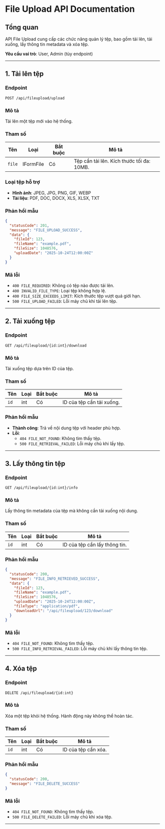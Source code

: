 # File Upload API Documentation

## Tổng quan
API File Upload cung cấp các chức năng quản lý tệp, bao gồm tải lên, tải xuống, lấy thông tin metadata và xóa tệp. 

**Yêu cầu vai trò**: User, Admin (tùy endpoint)

---

## 1. Tải lên tệp

### Endpoint
```
POST /api/fileupload/upload
```

### Mô tả
Tải lên một tệp mới vào hệ thống.

### Tham số
| Tên   | Loại       | Bắt buộc | Mô tả                                                                 |
|-------|------------|----------|----------------------------------------------------------------------|
| `file`| IFormFile  | Có       | Tệp cần tải lên. Kích thước tối đa: 10MB.                           |

### Loại tệp hỗ trợ
- **Hình ảnh**: JPEG, JPG, PNG, GIF, WEBP
- **Tài liệu**: PDF, DOC, DOCX, XLS, XLSX, TXT

### Phản hồi mẫu
```json
{
  "statusCode": 201,
  "message": "FILE_UPLOAD_SUCCESS",
  "data": {
    "fileId": 123,
    "fileName": "example.pdf",
    "fileSize": 1048576,
    "uploadDate": "2025-10-24T12:00:00Z"
  }
}
```

### Mã lỗi
- `400 FILE_REQUIRED`: Không có tệp nào được tải lên.
- `400 INVALID_FILE_TYPE`: Loại tệp không hợp lệ.
- `400 FILE_SIZE_EXCEEDS_LIMIT`: Kích thước tệp vượt quá giới hạn.
- `500 FILE_UPLOAD_FAILED`: Lỗi máy chủ khi tải lên tệp.

---

## 2. Tải xuống tệp

### Endpoint
```
GET /api/fileupload/{id:int}/download
```

### Mô tả
Tải xuống tệp dựa trên ID của tệp.

### Tham số
| Tên   | Loại       | Bắt buộc | Mô tả                                                                 |
|-------|------------|----------|----------------------------------------------------------------------|
| `id`  | int        | Có       | ID của tệp cần tải xuống.                                           |

### Phản hồi mẫu
- **Thành công**: Trả về nội dung tệp với header phù hợp.
- **Lỗi**:
  - `404 FILE_NOT_FOUND`: Không tìm thấy tệp.
  - `500 FILE_RETRIEVAL_FAILED`: Lỗi máy chủ khi lấy tệp.

---

## 3. Lấy thông tin tệp

### Endpoint
```
GET /api/fileupload/{id:int}/info
```

### Mô tả
Lấy thông tin metadata của tệp mà không cần tải xuống nội dung.

### Tham số
| Tên   | Loại       | Bắt buộc | Mô tả                                                                 |
|-------|------------|----------|----------------------------------------------------------------------|
| `id`  | int        | Có       | ID của tệp cần lấy thông tin.                                       |

### Phản hồi mẫu
```json
{
  "statusCode": 200,
  "message": "FILE_INFO_RETRIEVED_SUCCESS",
  "data": {
    "fileId": 123,
    "fileName": "example.pdf",
    "fileSize": 1048576,
    "uploadDate": "2025-10-24T12:00:00Z",
    "fileType": "application/pdf",
    "downloadUrl": "/api/fileupload/123/download"
  }
}
```

### Mã lỗi
- `404 FILE_NOT_FOUND`: Không tìm thấy tệp.
- `500 FILE_INFO_RETRIEVAL_FAILED`: Lỗi máy chủ khi lấy thông tin tệp.

---

## 4. Xóa tệp

### Endpoint
```
DELETE /api/fileupload/{id:int}
```

### Mô tả
Xóa một tệp khỏi hệ thống. Hành động này không thể hoàn tác.

### Tham số
| Tên   | Loại       | Bắt buộc | Mô tả                                                                 |
|-------|------------|----------|----------------------------------------------------------------------|
| `id`  | int        | Có       | ID của tệp cần xóa.                                                 |

### Phản hồi mẫu
```json
{
  "statusCode": 200,
  "message": "FILE_DELETE_SUCCESS"
}
```

### Mã lỗi
- `404 FILE_NOT_FOUND`: Không tìm thấy tệp.
- `500 FILE_DELETE_FAILED`: Lỗi máy chủ khi xóa tệp.

---